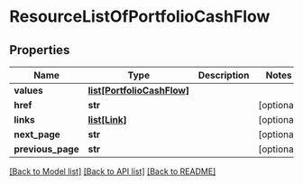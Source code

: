 # ResourceListOfPortfolioCashFlow

## Properties
Name | Type | Description | Notes
------------ | ------------- | ------------- | -------------
**values** | [**list[PortfolioCashFlow]**](PortfolioCashFlow.md) |  | 
**href** | **str** |  | [optional] 
**links** | [**list[Link]**](Link.md) |  | [optional] 
**next_page** | **str** |  | [optional] 
**previous_page** | **str** |  | [optional] 

[[Back to Model list]](../README.md#documentation-for-models) [[Back to API list]](../README.md#documentation-for-api-endpoints) [[Back to README]](../README.md)


